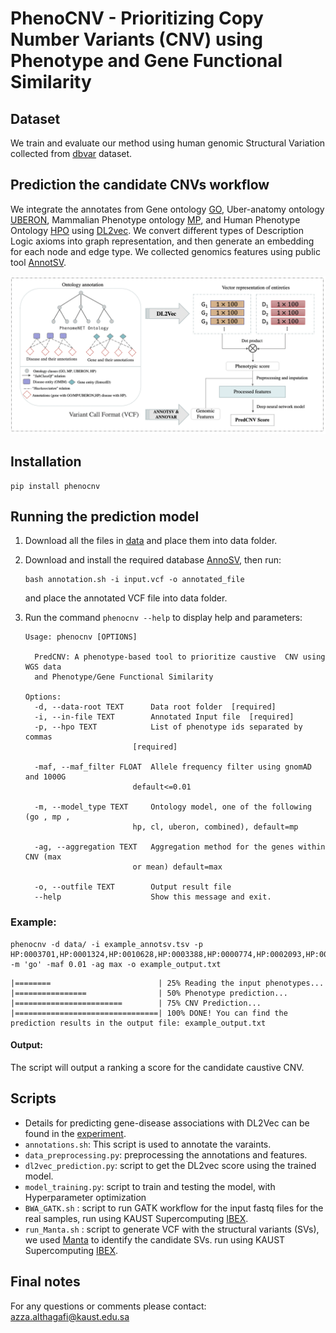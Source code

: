 # PhenoCNV - Prioritizing Copy Number Variants (CNV) using Phenotype and Gene Functional Similarity
                                                                  
## Dataset
We train and evaluate our method using human genomic Structural Variation collected from [dbvar](https://ftp.ncbi.nlm.nih.gov/pub/dbVar/data/Homo_sapiens/by_assembly/GRCh38/vcf/) dataset.

## Prediction the candidate CNVs workflow
We integrate the annotates from Gene ontology [GO](http://geneontology.org/docs/download-go-annotations/), Uber-anatomy ontology
 [UBERON](https://www.ebi.ac.uk/ols/ontologies/uberon), Mammalian Phenotype ontology [MP](http://www.informatics.jax.org/vocab/mp_ontology), and Human Phenotype Ontology [HPO](https://hpo.jax.org/app/download/annotation) using [DL2vec](https://github.com/bio-ontology-research-group/DL2Vec). We convert different types of Description Logic axioms into graph representation, and then generate an embedding for each node and edge type.
We collected genomics features using public tool [AnnotSV](https://lbgi.fr/AnnotSV/annotations). 

![workflow](images/workflow.png)

## Installation 
```
pip install phenocnv
```

## Running the prediction model
1. Download all the files in [data](https://bio2vec.cbrc.kaust.edu.sa/data/azza/data/) and place them into data folder.
2. Download and install the required database [AnnoSV](https://lbgi.fr/AnnotSV/downloads), then run:
    ```
    bash annotation.sh -i input.vcf -o annotated_file
    ```
    and place the annotated VCF file into data folder. 

3. Run the command `phenocnv --help` to display help and parameters:
    ```
    Usage: phenocnv [OPTIONS]

      PredCNV: A phenotype-based tool to prioritize caustive  CNV using WGS data
      and Phenotype/Gene Functional Similarity

    Options:
      -d, --data-root TEXT      Data root folder  [required]
      -i, --in-file TEXT        Annotated Input file  [required]
      -p, --hpo TEXT            List of phenotype ids separated by commas
                            [required]

      -maf, --maf_filter FLOAT  Allele frequency filter using gnomAD and 1000G
                            default<=0.01

      -m, --model_type TEXT     Ontology model, one of the following (go , mp ,
                            hp, cl, uberon, combined), default=mp

      -ag, --aggregation TEXT   Aggregation method for the genes within CNV (max
                            or mean) default=max

      -o, --outfile TEXT        Output result file
      --help                    Show this message and exit.
    ```

### Example:
    phenocnv -d data/ -i example_annotsv.tsv -p HP:0003701,HP:0001324,HP:0010628,HP:0003388,HP:0000774,HP:0002093,HP:0000508,HP:0000218 -m 'go' -maf 0.01 -ag max -o example_output.txt

 ```   
 |========                        | 25% Reading the input phenotypes...
 |================                | 50% Phenotype prediction... 
 |========================        | 75% CNV Prediction... 
 |================================| 100% DONE! You can find the prediction results in the output file: example_output.txt
```
#### Output:
The script will output a ranking a score for the candidate caustive CNV. 


## Scripts
- Details for predicting gene-disease associations with DL2Vec can be found in the [experiment](https://github.com/bio-ontology-research-group/DL2Vec/tree/master/Experiment).
- ``annotations.sh``: This script is used to annotate the varaints.
- ``data_preprocessing.py``: preprocessing the annotations and features.
- ``dl2vec_prediction.py``: script to get the DL2vec score using the trained model.
- ``model_training.py``: script to train and testing the model, with Hyperparameter optimization
- ``BWA_GATK.sh`` : script to run GATK workflow for the input fastq files for the real samples, run using KAUST Supercomputing [IBEX](https://www.hpc.kaust.edu.sa/ibex).
- ``run_Manta.sh`` : script to generate VCF with the structural variants (SVs), we used [Manta](https://github.com/Illumina/manta) to identify the candidate SVs.  run using KAUST Supercomputing [IBEX](https://www.hpc.kaust.edu.sa/ibex).

## Final notes
For any questions or comments please contact: azza.althagafi@kaust.edu.sa
